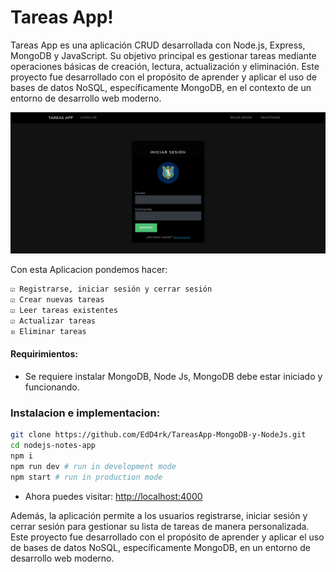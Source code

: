 # Tareas App!

Tareas App es una aplicación CRUD desarrollada con Node.js, Express, MongoDB y JavaScript. Su objetivo principal es gestionar tareas mediante operaciones básicas de creación, lectura, actualización y eliminación. Este proyecto fue desarrollado con el propósito de aprender y aplicar el uso de bases de datos NoSQL, específicamente MongoDB, en el contexto de un entorno de desarrollo web moderno. 

![](docs/ScreenshotTareasApp.png)

Con esta Aplicacion pondemos hacer:

```bash
☑ Registrarse, iniciar sesión y cerrar sesión
☑ Crear nuevas tareas
☑ Leer tareas existentes
☑ Actualizar tareas
☒ Eliminar tareas
```
#### Requirimientos:

* Se requiere instalar MongoDB, Node Js, MongoDB debe estar iniciado y funcionando.

### Instalacion e implementacion:

```sh
git clone https://github.com/EdD4rk/TareasApp-MongoDB-y-NodeJs.git
cd nodejs-notes-app
npm i
npm run dev # run in development mode
npm start # run in production mode
```
* Ahora puedes visitar: <a target="_blank" href="http://localhost:4000">http://localhost:4000</a>

Además, la aplicación permite a los usuarios registrarse, iniciar sesión y cerrar sesión para gestionar su lista de tareas de manera personalizada. Este proyecto fue desarrollado con el propósito de aprender y aplicar el uso de bases de datos NoSQL, específicamente MongoDB, en un entorno de desarrollo web moderno.
